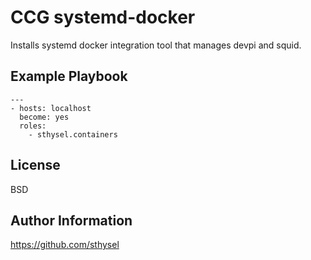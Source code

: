 CCG systemd-docker
=================

Installs systemd docker integration tool that manages devpi and squid.


Example Playbook
----------------

    ---
    - hosts: localhost
      become: yes 
      roles:
        - sthysel.containers


License
-------

BSD

Author Information
------------------
https://github.com/sthysel
